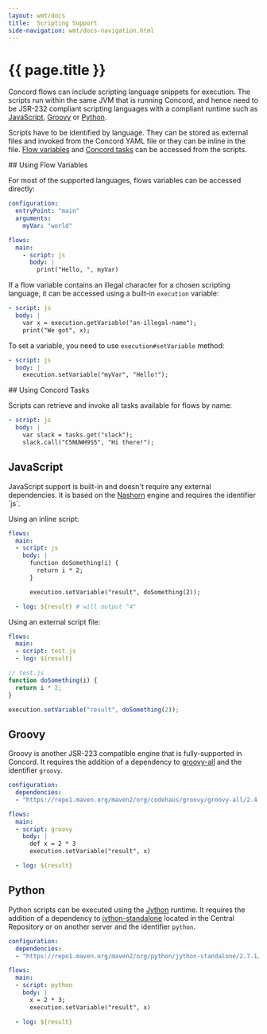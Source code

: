 ```yaml
---
layout: wmt/docs
title:  Scripting Support
side-navigation: wmt/docs-navigation.html
---
```


# {{ page.title }}

Concord flows can include scripting language snippets for execution. The
scripts run within the same JVM that is running Concord, and hence need to be
JSR-232 compliant scripting languages with a compliant runtime such as
[JavaScript](#javascript), [Groovy](#groovy) or [Python](#python).

Scripts have to be identified by language. They can be stored as external files
and invoked from the Concord YAML file or they can be inline in the file.
[Flow variables](#variables) and [Concord tasks](#tasks) can be accessed
from the scripts.

<a name="variables">
## Using Flow Variables

For most of the supported languages, flows variables can be accessed
directly:

```yaml
configuration:
  entryPoint: "main"
  arguments:
    myVar: "world"

flows:
  main:
    - script: js
      body: |
        print("Hello, ", myVar)
```

If a flow variable contains an illegal character for a chosen scripting
language, it can be accessed using a built-in `execution` variable:

```yaml
- script: js
  body: |
    var x = execution.getVariable("an-illegal-name");
    print("We got", x);
```

To set a variable, you need to use `execution#setVariable` method:

```yaml
- script: js
  body: |
    execution.setVariable("myVar", "Hello!");
```

<a name="tasks">
## Using Concord Tasks

Scripts can retrieve and invoke all tasks available for flows by name:

```yaml
- script: js
  body: |
    var slack = tasks.get("slack");
    slack.call("C5NUWH9S5", "Hi there!");
```

## JavaScript

JavaScript support is built-in and doesn't require any external
dependencies. It is based on the
[Nashorn](https://en.wikipedia.org/wiki/Nashorn_(JavaScript_engine))
engine and requires the identifier `js`.

Using an inline script:

```yaml
flows:
  main:
  - script: js
    body: |
      function doSomething(i) {
        return i * 2;
      }

      execution.setVariable("result", doSomething(2));

  - log: ${result} # will output "4"
```

Using an external script file:

```yaml
flows:
  main:
  - script: test.js
  - log: ${result}
```

```javascript
// test.js
function doSomething(i) {
  return i * 2;
}

execution.setVariable("result", doSomething(2));
```

## Groovy

Groovy is another JSR-223 compatible engine that is fully-supported in
Concord. It requires the addition of a dependency to
[groovy-all](http://repo1.maven.org/maven2/org/codehaus/groovy/groovy-all/) and
the identifier `groovy`.


```yaml
configuration:
  dependencies:
  - "https://repo1.maven.org/maven2/org/codehaus/groovy/groovy-all/2.4.12/groovy-all-2.4.12.jar"

flows:
  main:
  - script: groovy
    body: |
      def x = 2 * 3
      execution.setVariable("result", x)

  - log: ${result}
```

## Python

Python scripts can be executed using the [Jython](http://www.jython.org/)
runtime. It requires the addition of a dependency to
[jython-standalone](https://repo1.maven.org/maven2/org/python/jython-standalone)
located in the Central Repository or on another server and the identifier
`python`.


```yaml
configuration:
  dependencies:
  - "https://repo1.maven.org/maven2/org/python/jython-standalone/2.7.1/jython-standalone-2.7.1.jar"

flows:
  main:
  - script: python
    body: |
      x = 2 * 3;
      execution.setVariable("result", x)

  - log: ${result}
```
